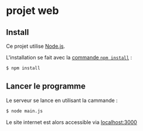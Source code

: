# projet web

## Install

Ce projet utilise [Node.js](https://nodejs.org/en/).

L'installation se fait avec la 
[commande `npm install`](https://docs.npmjs.com/getting-started/installing-npm-packages-locally) :

```sh
$ npm install
```

## Lancer le programme

Le serveur se lance en utilisant la cammande :

```sh
$ node main.js
```

Le site internet est alors accessible via [localhost:3000](http://localhost:3000/)